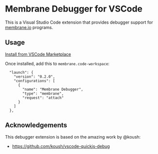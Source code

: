 # Membrane Debugger for VSCode

This is a Visual Studio Code extension that provides debugger support for [membrane.io](https://www.membrane.io) programs.


## Usage

[Install from VSCode Marketplace](https://marketplace.visualstudio.com/items?itemName=membrane.membrane-debugger)

Once installed, add this to `membrane.code-workspace`:

```
  "launch": {
    "version": "0.2.0",
    "configurations": [
      {
        "name": "Membrane Debugger",
        "type": "membrane",
        "request": "attach"
      }
    ]
  },
```

## Acknowledgements

This debugger extension is based on the amazing work by @koush:

 - https://github.com/koush/vscode-quickjs-debug
